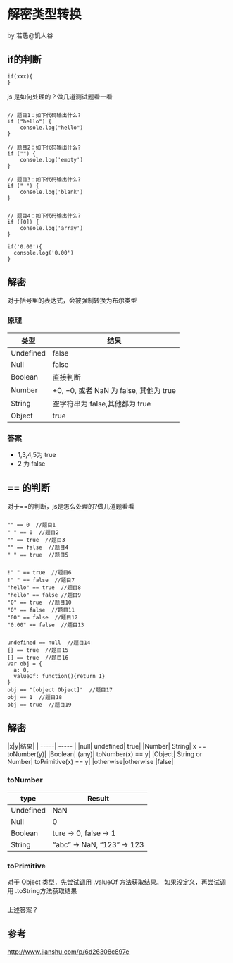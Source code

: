 # 解密类型转换
by 若愚@饥人谷

## if的判断
```
if(xxx){
}
```
js 是如何处理的？做几道测试题看一看

###

```
// 题目1：如下代码输出什么?
if ("hello") {
    console.log("hello")
}

// 题目2：如下代码输出什么?
if ("") {
    console.log('empty')
}

// 题目3：如下代码输出什么?
if (" ") {
    console.log('blank')
}
```


### 
```
// 题目4：如下代码输出什么?
if ([0]) {
    console.log('array')
}

if('0.00'){
  console.log('0.00')
}
```

## 解密
对于括号里的表达式，会被强制转换为布尔类型

### 原理

|类型|结果|
| -----| ----- |
|Undefined|	false|
|Null	|false|
|Boolean| 直接判断
|Number| +0, −0, 或者 NaN 为 false, 其他为 true|
|String|空字符串为 false,其他都为 true|
|Object|	true|

### 答案
- 1,3,4,5为 true
- 2 为 false


## == 的判断

对于==的判断，js是怎么处理的?做几道题看看

###
```
"" == 0  //题目1
" " == 0  //题目2
"" == true  //题目3
"" == false  //题目4
" " == true  //题目5
```

###
```
!" " == true  //题目6
!" " == false  //题目7
"hello" == true  //题目8
"hello" == false //题目9
"0" == true  //题目10
"0" == false  //题目11
"00" == false  //题目12
"0.00" == false  //题目13
```

###
```
undefined == null  //题目14
{} == true  //题目15
[] == true  //题目16
var obj = { 
  a: 0, 
  valueOf: function(){return 1} 
} 
obj == "[object Object]"  //题目17
obj == 1  //题目18
obj == true  //题目19
```
## 解密
|x|y|结果|
| -----| ----- |
|null|	undefined|	true|
|Number|	String|	x == toNumber(y)|
|Boolean|	(any)|	toNumber(x) == y|
|Object|	String or Number|	toPrimitive(x) == y|
|otherwise|otherwise	|false|

### toNumber


|type|	Result|
| -----| ----- |
|Undefined|	NaN|
|Null|	0|
|Boolean|	ture -> 0, false -> 1
|String| “abc” -> NaN, “123” -> 123

### toPrimitive

对于 Object 类型，先尝试调用 .valueOf 方法获取结果。
如果没定义，再尝试调用 .toString方法获取结果

###
上述答案？

## 参考
http://www.jianshu.com/p/6d26308c897e





